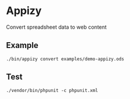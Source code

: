 
# Appizy

Convert spreadsheet data to web content

## Example

```
./bin/appizy convert examples/demo-appizy.ods
```

## Test

```
./vendor/bin/phpunit -c phpunit.xml
```